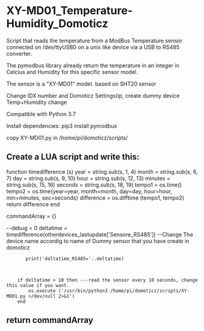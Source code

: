 # XY-MD01_Temperature-Humidity_Domoticz
Script that reads the temperature from a ModBus Temperature sensor connected on /dev/ttyUSB0 on a unix like device via a USB to RS485 converter.

The pymodbus library already return the temperature in an integer in Celcius and Humidity for this specific sensor model.

The sensor is a "XY-MD01" model. based on SHT20 sensor

Change IDX number and Domoticz Settings(ip, create dummy device Temp+Humidity
change 

Compatible with Python 3.7

Install dependencies:
    pip3 install pymodbus
    
   copy XY-MD01.py in /home/pi/domoticz/scripts/
   
Create a LUA script and write this:
---------------------------------------------------------------------------------------------------------------------------------------------------------------------
function timedifference (s)
            year = string.sub(s, 1, 4)
           month = string.sub(s, 6, 7)
            day = string.sub(s, 9, 10)
             hour = string.sub(s, 12, 13)
            minutes = string.sub(s, 15, 16)
             seconds = string.sub(s, 18, 19)
             tempo1 = os.time()
             tempo2 = os.time{year=year, month=month, day=day, hour=hour, min=minutes, sec=seconds}
            difference = os.difftime (tempo1, tempo2)
           return difference
         end

 commandArray = {}
 
--debug = 0
           deltatime = timedifference(otherdevices_lastupdate['Sensore_RS485']) --Change The device name accordig to name of Dummy sensor that you have create in domoticz

           print('deltatime_RS485='..deltatime)


             
        if deltatime > 10 then ---read the sensor every 10 seconds, change this value if you want.
            os.execute ('/usr/bin/python3 /home/pi/domoticz/scripts/XY-MD01.py >/dev/null 2>&1')
        end
        
return commandArray
---------------------------------------------------------------------------------------------------------------------------------------------------------------------


